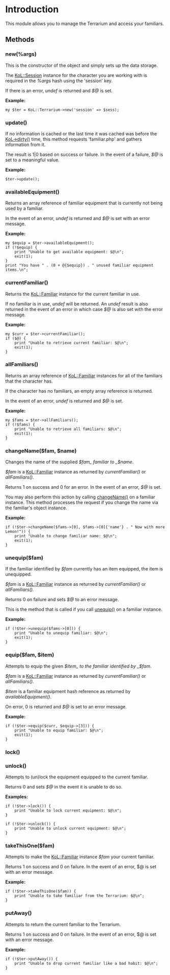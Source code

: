 

# Introduction #

This module allows you to manage the Terrarium and access your familiars.

## Methods ##
### new(%args) ###
This is the constructor of the object and simply sets up the data storage.

The [KoL::Session](PerlKoLSession.md) instance for the character you are working with is required in the _%args_ hash using the 'session' key.

If there is an error, _undef_ is returned and _$@_ is set.

**Example:**
```
my $ter = KoL::Terrarium->new('session' => $sess);
```

### update() ###
If no information is cached or the last time it was cached was before the [KoL->dirty()](PerlKoL#dirty().md) time, this method requests 'familiar.php' and gathers information from it.

The result is 1|0 based on success or failure. In the event of a failure, _$@_ is set to a meaningful value.

**Example:**

```
$ter->update();
```

### availableEquipment() ###
Returns an array reference of familiar equipment that is currently not being used by a familiar.

In the event of an error, _undef_ is returned and _$@_ is set with an error message.

**Example:**

```
my $equip = $ter->availableEquipment();
if (!$equip) {
    print "Unable to get available equipment: $@\n";
    exit(1);
}
print "You have " . (0 + @{$equip}) . " unused familiar equipment items.\n";
```

### currentFamiliar() ###
Returns the [KoL::Familiar](PerlKoLFamiliar.md) instance for the current familiar in use.

If no familiar is in use, _undef_ will be returned. An _undef_ result is also returned in the event of an error in which case _$@_ is also set with the error message.

**Example:**

```
my $curr = $ter->currentFamiliar();
if ($@) {
    print "Unable to retrieve current familiar: $@\n";
    exit(1);
}
```

### allFamiliars() ###
Returns an array reference of [KoL::Familiar](PerlKoLFamiliar.md) instances for all of the familiars that the character has.

If the character has no familiars, an empty array reference is returned.

In the event of an error, _undef_ is returned and _$@_ is set.

**Example:**

```
my $fams = $ter->allFamiliars();
if (!$fams) {
    print "Unable to retrieve all familiars: $@\n";
    exit(1);
}
```

### changeName($fam, $name) ###
Changes the name of the supplied _$fam_ familiar to _$name_.

_$fam_ is a [KoL::Familiar](PerlKoLFamiliar.md) instance as returned by _currentFamiliar()_ or _allFamiliars()_.

Returns 1 on success and 0 for an error. In the event of an error, _$@_ is set.

You may also perform this action by calling [changeName()](PerlKoLFamiliar#changeName($name).md) on a familiar instance. This method processes the request if you change the name via the familiar's object instance.

**Example:**
```
if (!$ter->changeName($fams->[0], $fams->[0]{'name'} . " Now with more Lemon!")) {
    print "Unable to change familiar name: $@\n";
    exit(1);
}
```

### unequip($fam) ###
If the familiar identified by _$fam_ currently has an item equipped, the item is unequipped.

_$fam_ is a [KoL::Familiar](PerlKoLFamiliar.md) instance as returned by _currentFamiliar()_ or _allFamiliars()_.

Returns 0 on failure and sets _$@_ to an error message.

This is the method that is called if you call [unequip()](PerlKolFamiliar#unequip().md) on a familiar instance.

**Example:**

```
if (!$ter->unequip($fams->[0])) {
    print "Unable to unequip familiar: $@\n";
    exit(1);
}
```

### equip($fam, $item) ###
Attempts to equip the given _$item_ to the familiar identified by _$fam_.

_$fam_ is a [KoL::Familiar](PerlKoLFamiliar.md) instance as returned by _currentFamiliar()_ or _allFamiliars()_.

_$item_ is a familiar equipment hash reference as returned by _availableEquipment()_.

On error, 0 is returned and _$@_ is set to an error message.

**Example:**

```
if (!$ter->equip($curr, $equip->[3])) {
    print "Unable to equip familiar: $@\n";
    exit(1);
}
```

### lock() ###
### unlock() ###
Attempts to (un)lock the equipment equipped to the current familiar.

Returns 0 and sets _$@_ in the event it is unable to do so.

**Examples:**

```
if (!$ter->lock()) {
    print "Unable to lock current equipment: $@\n";
}
```

```
if (!$ter->unlock()) {
    print "Unable to unlock current equipment: $@\n";
}
```

### takeThisOne($fam) ###
Attempts to make the [KoL::Familiar](PerlKolFamiliar.md) instance _$fam_ your current familiar.

Returns 1 on success and 0 on failure. In the event of an error, $@ is set with an error message.

**Example:**
```
if (!$ter->takeThisOne($fam)) {
    print "Unable to take familiar from the Terrarium: $@\n";
}
```

### putAway() ###
Attempts to return the current familiar to the Terrarium.

Returns 1 on success and 0 on failure. In the event of an error, $@ is set with an error message.

**Example:**
```
if (!$ter->putAway()) {
    print "Unable to drop current familiar like a bad habit: $@\n";
}
```
